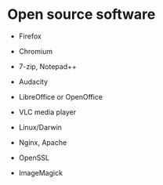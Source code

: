 # Open source software

- Firefox
- Chromium
- 7-zip, Notepad++
- Audacity
- LibreOffice or OpenOffice
- VLC media player

- Linux/Darwin
- Nginx, Apache
- OpenSSL
- ImageMagick
